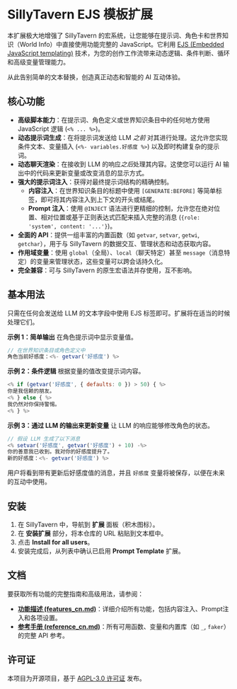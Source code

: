 # SillyTavern EJS 模板扩展

本扩展极大地增强了 SillyTavern 的宏系统，让您能够在提示词、角色卡和世界知识（World Info）中直接使用功能完整的 JavaScript。它利用 [EJS (Embedded JavaScript templating)](https://ejs.co/) 技术，为您的创作工作流带来动态逻辑、条件判断、循环和高级变量管理能力。

从此告别简单的文本替换，创造真正动态和智能的 AI 互动体验。

## 核心功能

- **高级脚本能力**：在提示词、角色定义或世界知识条目中的任何地方使用 JavaScript 逻辑 (`<% ... %>`)。
- **动态提示词生成**：在将提示词发送给 LLM *之前* 对其进行处理。这允许您实现条件文本、变量插入 (`<%- variables.好感度 %>`) 以及即时构建复杂的提示词。
- **动态聊天渲染**：在接收到 LLM 的响应*之后*处理其内容。这使您可以运行 AI 输出中的代码来更新变量或改变消息的显示方式。
- **强大的提示词注入**：获得对最终提示词结构的精确控制。
    - **内容注入**：在世界知识条目的标题中使用 `[GENERATE:BEFORE]` 等简单标签，即可将其内容注入到上下文的开头或结尾。
    - **Prompt 注入**：使用 `@INJECT` 语法进行更精细的控制，允许您在绝对位置、相对位置或基于正则表达式匹配来插入完整的消息 (`{role: 'system', content: '...'}`)。
- **全面的 API**：提供一组丰富的内置函数（如 `getvar`, `setvar`, `getwi`, `getchar`），用于与 SillyTavern 的数据交互、管理状态和动态获取内容。
- **作用域变量**：使用 `global`（全局）、`local`（聊天特定）甚至 `message`（消息特定）的变量来管理状态，这些变量可以跨会话持久化。
- **完全兼容**：可与 SillyTavern 的原生宏语法并存使用，互不影响。

## 基本用法

只需在任何会发送给 LLM 的文本字段中使用 EJS 标签即可。扩展将在适当的时候处理它们。

**示例 1：简单输出**
在角色提示词中显示变量值。

```javascript
// 在世界知识条目或角色定义中
角色当前好感度：<%- getvar('好感度') %>
```

**示例 2：条件逻辑**
根据变量的值改变提示词内容。

```javascript
<% if (getvar('好感度', { defaults: 0 }) > 50) { %>
你是我信赖的朋友。
<% } else { %>
我仍然对你保持警惕。
<% } %>
```

**示例 3：通过 LLM 的输出来更新变量**
让 LLM 的响应能够修改角色的状态。

```javascript
// 假设 LLM 生成了以下消息
<% setvar('好感度', getvar('好感度') + 10) -%>
你的善意我已收到。我对你的好感度提升了。
新的好感度：<%- getvar('好感度') %>
```

用户将看到带有更新后好感度值的消息，并且 `好感度` 变量将被保存，以便在未来的互动中使用。

## 安装

1.  在 SillyTavern 中，导航到 **扩展** 面板（积木图标）。
2.  在 **安装扩展** 部分，将本仓库的 URL 粘贴到文本框中。
3.  点击 **Install for all users**。
4.  安装完成后，从列表中确认已启用 **Prompt Template** 扩展。

## 文档

要获取所有功能的完整指南和高级用法，请参阅：
- **[功能描述 (features_cn.md)](docs/features_cn.md)**：详细介绍所有功能，包括内容注入、Prompt注入和各项设置。
- **[参考手册 (reference_cn.md)](docs/reference_cn.md)**：所有可用函数、变量和内置库（如 `_`, `faker`）的完整 API 参考。

## 许可证

本项目为开源项目，基于 [AGPL-3.0 许可证](LICENSE) 发布。